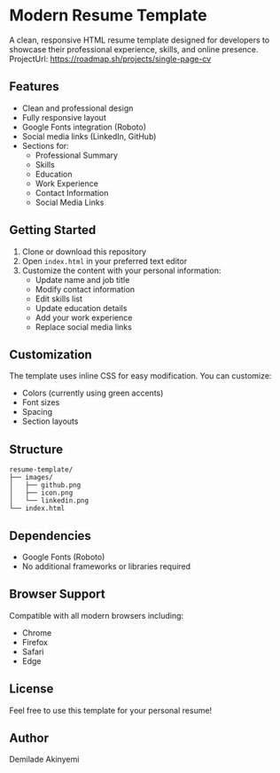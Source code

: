 # Modern Resume Template

A clean, responsive HTML resume template designed for developers to showcase their professional experience, skills, and online presence.
ProjectUrl: https://roadmap.sh/projects/single-page-cv

## Features

- Clean and professional design
- Fully responsive layout
- Google Fonts integration (Roboto)
- Social media links (LinkedIn, GitHub)
- Sections for:
  - Professional Summary
  - Skills
  - Education
  - Work Experience
  - Contact Information
  - Social Media Links

## Getting Started

1. Clone or download this repository
2. Open `index.html` in your preferred text editor
3. Customize the content with your personal information:
   - Update name and job title
   - Modify contact information
   - Edit skills list
   - Update education details
   - Add your work experience
   - Replace social media links

## Customization

The template uses inline CSS for easy modification. You can customize:
- Colors (currently using green accents)
- Font sizes
- Spacing
- Section layouts

## Structure

```
resume-template/
├── images/
│   ├── github.png
│   ├── icon.png
│   └── linkedin.png
└── index.html
```

## Dependencies

- Google Fonts (Roboto)
- No additional frameworks or libraries required

## Browser Support

Compatible with all modern browsers including:
- Chrome
- Firefox
- Safari
- Edge

## License

Feel free to use this template for your personal resume!

## Author

Demilade Akinyemi
